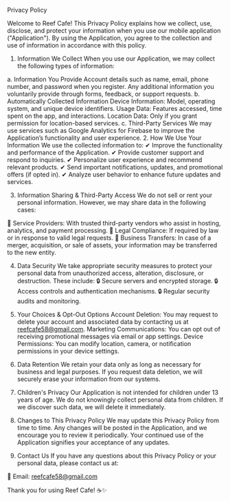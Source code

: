 Privacy Policy

Welcome to Reef Cafe! This Privacy Policy explains how we collect, use, disclose, and protect your information when you use our mobile application ("Application"). By using the Application, you agree to the collection and use of information in accordance with this policy.

1. Information We Collect
When you use our Application, we may collect the following types of information:

a. Information You Provide
Account details such as name, email, phone number, and password when you register.
Any additional information you voluntarily provide through forms, feedback, or support requests.
b. Automatically Collected Information
Device Information: Model, operating system, and unique device identifiers.
Usage Data: Features accessed, time spent on the app, and interactions.
Location Data: Only if you grant permission for location-based services.
c. Third-Party Services
We may use services such as Google Analytics for Firebase to improve the Application’s functionality and user experience.
2. How We Use Your Information
We use the collected information to:
✔ Improve the functionality and performance of the Application.
✔ Provide customer support and respond to inquiries.
✔ Personalize user experience and recommend relevant products.
✔ Send important notifications, updates, and promotional offers (if opted in).
✔ Analyze user behavior to enhance future updates and services.

3. Information Sharing & Third-Party Access
We do not sell or rent your personal information. However, we may share data in the following cases:

🔹 Service Providers: With trusted third-party vendors who assist in hosting, analytics, and payment processing.
🔹 Legal Compliance: If required by law or in response to valid legal requests.
🔹 Business Transfers: In case of a merger, acquisition, or sale of assets, your information may be transferred to the new entity.

4. Data Security
We take appropriate security measures to protect your personal data from unauthorized access, alteration, disclosure, or destruction. These include:
🔒 Secure servers and encrypted storage.
🔒 Access controls and authentication mechanisms.
🔒 Regular security audits and monitoring.

5. Your Choices & Opt-Out Options
Account Deletion: You may request to delete your account and associated data by contacting us at reefcafe58@gmail.com.
Marketing Communications: You can opt out of receiving promotional messages via email or app settings.
Device Permissions: You can modify location, camera, or notification permissions in your device settings.
6. Data Retention
We retain your data only as long as necessary for business and legal purposes. If you request data deletion, we will securely erase your information from our systems.

7. Children's Privacy
Our Application is not intended for children under 13 years of age. We do not knowingly collect personal data from children. If we discover such data, we will delete it immediately.

8. Changes to This Privacy Policy
We may update this Privacy Policy from time to time. Any changes will be posted in the Application, and we encourage you to review it periodically. Your continued use of the Application signifies your acceptance of any updates.

9. Contact Us
If you have any questions about this Privacy Policy or your personal data, please contact us at:

📧 Email: reefcafe58@gmail.com

Thank you for using Reef Cafe! ☕✨